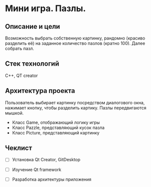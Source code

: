 # **Мини игра. Пазлы.**

## Описание и цели

Возможность выбрать собственную картинку, рандомно (красиво разделить её) на заданное количество пазлов (кратно 100). Далее собрать пазл.

## Стек технологий

С++, QT creator

## Архитектура проекта

Пользователь выбирает картинку посредством диалогового окна, нажимает кнопку, чтобы разделить картику. Пазлы передвигаются мышкой.
* Класс Game, отображающий логику игры
* Класс Pazzle, представляющий кусок пазла
* Класс Picture, представляющий картинку

## Чеклист

- [ ] Установка Qt Creator, GitDesktop

- [ ] Изучение Qt framework

- [ ] Разработка архитектуры приложения
